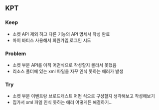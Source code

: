 ## KPT

### Keep
- 소켓 API 제외 하고 다른 기능의 API 명세서 작성 완료
- 마이 바티스 사용해서 회원가입,로그인 시도
### Problem
- 소켓 부분 API를 아직 어떤식으로 작성할지 몰라서 못했음
- 리소스 폴더에 있는 xml 파일을 자꾸 인식 못하는 에러가 발생

### Try
- 소켓 부분 이벤트랑 브로드캐스트 어떤 식으로 구성할지 생각해보고 작성해보기
- 집가서 xml 파일 인식 못하는 에러 어떻게든 해결하기...

